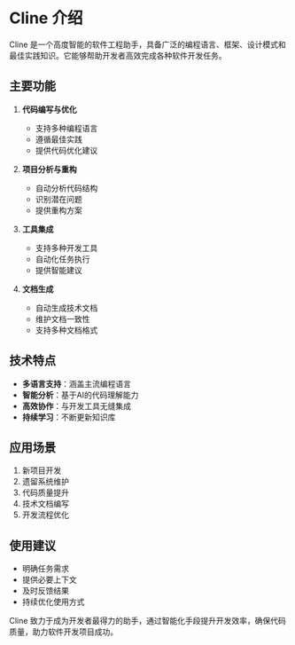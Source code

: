 # Cline 介绍

Cline 是一个高度智能的软件工程助手，具备广泛的编程语言、框架、设计模式和最佳实践知识。它能够帮助开发者高效完成各种软件开发任务。

## 主要功能

1. **代码编写与优化**
   - 支持多种编程语言
   - 遵循最佳实践
   - 提供代码优化建议

2. **项目分析与重构**
   - 自动分析代码结构
   - 识别潜在问题
   - 提供重构方案

3. **工具集成**
   - 支持多种开发工具
   - 自动化任务执行
   - 提供智能建议

4. **文档生成**
   - 自动生成技术文档
   - 维护文档一致性
   - 支持多种文档格式

## 技术特点

- **多语言支持**：涵盖主流编程语言
- **智能分析**：基于AI的代码理解能力
- **高效协作**：与开发工具无缝集成
- **持续学习**：不断更新知识库

## 应用场景

1. 新项目开发
2. 遗留系统维护
3. 代码质量提升
4. 技术文档编写
5. 开发流程优化

## 使用建议

- 明确任务需求
- 提供必要上下文
- 及时反馈结果
- 持续优化使用方式

Cline 致力于成为开发者最得力的助手，通过智能化手段提升开发效率，确保代码质量，助力软件开发项目成功。
